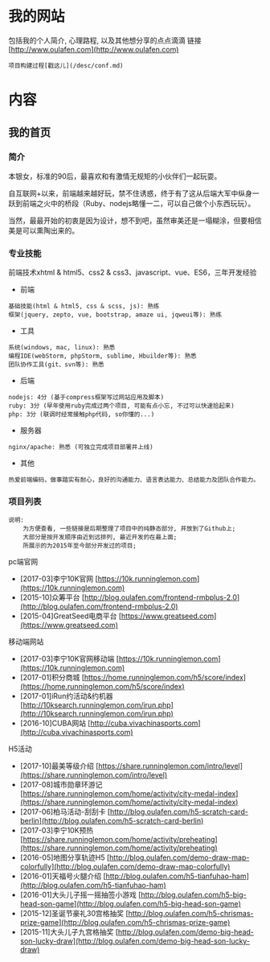 # 我的网站
包括我的个人简介, 心理路程, 以及其他想分享的点点滴滴 
链接[http://www.oulafen.com](http://www.oulafen.com)

    项目构建过程[戳这儿](/desc/conf.md)
    

# 内容

## 我的首页
### 简介
   本银女，标准的90后，最喜欢和有激情无规矩的小伙伴们一起玩耍。
   
   自互联网+以来，前端越来越好玩，禁不住诱惑，终于有了这从后端大军中纵身一跃到前端之火中的桥段（Ruby、nodejs略懂一二，可以自己做个小东西玩玩）。
   
   当然，最最开始的初衷是因为设计，想不到吧，虽然审美还是一塌糊涂，但要相信美是可以熏陶出来的。
   
### 专业技能
   前端技术xhtml & html5、css2 & css3、javascript、vue、ES6，三年开发经验
   - 前端
   
    基础技能(html & html5, css & scss, js): 熟练
    框架(jquery, zepto, vue, bootstrap, amaze ui, jqweui等): 熟练
    
   - 工具
   
    系统(windows, mac, linux): 熟悉
    编程IDE(webStorm, phpStorm, sublime, Hbuilder等): 熟悉
    团队协作工具(git、svn等): 熟悉
    
   - 后端
   
    nodejs: 4分 (基于compress框架写过网站应用及脚本)
    ruby: 3分 (早年使用ruby完成过两个项目, 可能有点小忘, 不过可以快速拾起来)
    php: 3分 (联调时经常接触php代码, so你懂的...)
    
   - 服务器
   
    nginx/apache: 熟悉 (可独立完成项目部署并上线)
    
   - 其他
   
    热爱前端编码，做事踏实有耐心，良好的沟通能力、语言表达能力、总结能力及团队合作能力。
   
### 项目列表

    说明: 
        为方便查看, 一些链接是后期整理了项目中的纯静态部分, 并放到了Github上;  
        大部分是按开发顺序由近到远排列, 最近开发的在最上面;
        所展示的为2015年至今部分开发过的项目;
        

pc端官网

- [2017-03]李宁10K官网 [https://10k.runninglemon.com](https://10k.runninglemon.com)
- [2015-10]众筹平台 [http://blog.oulafen.com/frontend-rmbplus-2.0](http://blog.oulafen.com/frontend-rmbplus-2.0)
- [2015-04]GreatSeed电商平台 [https://www.greatseed.com](https://www.greatseed.com)

移动端网站 

- [2017-03]李宁10K官网移动端 [https://10k.runninglemon.com](https://10k.runninglemon.com)
- [2017-01]积分商城 [https://home.runninglemon.com/h5/score/index](https://home.runninglemon.com/h5/score/index)
- [2017-01]iRun约活动&约机器 [http://10ksearch.runninglemon.com/irun.php](http://10ksearch.runninglemon.com/irun.php)
- [2016-10]CUBA网站 [http://cuba.vivachinasports.com](http://cuba.vivachinasports.com)    
    
H5活动

- [2017-10]最美等级介绍 [https://share.runninglemon.com/intro/level](https://share.runninglemon.com/intro/level)
- [2017-08]城市勋章环游记 [https://share.runninglemon.com/home/activity/city-medal-index](https://share.runninglemon.com/home/activity/city-medal-index)
- [2017-06]柏马活动-刮刮卡 [http://blog.oulafen.com/h5-scratch-card-berlin](http://blog.oulafen.com/h5-scratch-card-berlin)
- [2017-03]李宁10K预热 [https://share.runninglemon.com/home/activity/preheating](https://share.runninglemon.com/home/activity/preheating)
- [2016-05]地图分享轨迹H5 [http://blog.oulafen.com/demo-draw-map-colorfully](http://blog.oulafen.com/demo-draw-map-colorfully)
- [2016-01]天福号火腿介绍 [http://blog.oulafen.com/h5-tianfuhao-ham](http://blog.oulafen.com/h5-tianfuhao-ham)
- [2016-01]大头儿子摇一摇抽签小游戏 [http://blog.oulafen.com/h5-big-head-son-game](http://blog.oulafen.com/h5-big-head-son-game)
- [2015-12]圣诞节豪礼30宫格抽奖 [http://blog.oulafen.com/h5-chrismas-prize-game](http://blog.oulafen.com/h5-chrismas-prize-game)
- [2015-11]大头儿子九宫格抽奖 [http://blog.oulafen.com/demo-big-head-son-lucky-draw](http://blog.oulafen.com/demo-big-head-son-lucky-draw)
